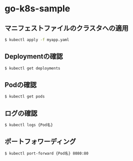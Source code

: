 # go-k8s-sample

## マニフェストファイルのクラスタへの適用
```bash
$ kubectl apply -f myapp.yaml
```

## Deploymentの確認
```bash
$ kubectl get deployments
```

## Podの確認
```bash
$ kubectl get pods
```

## ログの確認
```bash
$ kubectl logs {Pod名}
```

## ポートフォワーディング
```bash
$ kubectl port-forward {Pod名} 8080:80
```